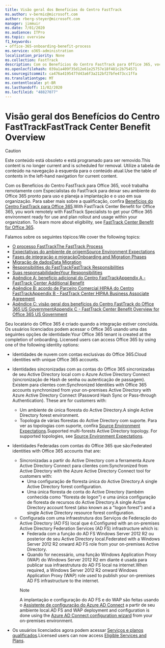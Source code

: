 ```yaml
---
title: Visão geral dos Benefícios do Centro FastTrack
ms.author: v-bermic@microsoft.com
author: rberg-steyer@microsoft.com
manager: jimmuir
ms.date: 7/01/2020
ms.audience: ITPro
ms.topic: overview
f1_keywords:
- office-365-onboarding-benefit-process
ms.service: o365-administration
localization_priority: None
ms.collection: FastTrack
description: Com os Benefícios do Centro FastTrack para Office 365, você trabalha remotamente com Especialistas do FastTrack para deixar seu ambiente do Office 365 pronto para uso e planeja a implantação e o uso em sua organização. Para saber mais sobre a qualificação, confira Benefícios do Centro FastTrack para Office 365.
ms.openlocfilehash: 039a1a409f35d12e61e25757e18f481c2b754571
ms.sourcegitcommit: ca476a4195477d43a6f3a212bf27bfe473cc1ffa
ms.translationtype: MT
ms.contentlocale: pt-BR
ms.lasthandoff: 11/02/2020
ms.locfileid: "48827077"
---
```

# <a name="fasttrack-center-benefit-overview"></a><span data-ttu-id="32e02-104">Visão geral dos Benefícios do Centro FastTrack</span><span class="sxs-lookup"><span data-stu-id="32e02-104">FastTrack Center Benefit Overview</span></span>

> [!CAUTION]
> <span data-ttu-id="32e02-105">Este conteúdo está obsoleto e está programado para ser removido.</span><span class="sxs-lookup"><span data-stu-id="32e02-105">This content is no longer current and is scheduled for removal.</span></span> <span data-ttu-id="32e02-106">Utilize a tabela de conteúdo na navegação à esquerda para o conteúdo atual.</span><span class="sxs-lookup"><span data-stu-id="32e02-106">Use the table of contents in the left-hand navigation for current content.</span></span>

<span data-ttu-id="32e02-p103">Com os Benefícios do Centro FastTrack para Office 365, você trabalha remotamente com Especialistas do FastTrack para deixar seu ambiente do Office 365 pronto para uso e planeja a implantação e o uso em sua organização. Para saber mais sobre a qualificação, confira [Benefícios do Centro FastTrack para Office 365](O365-fasttrack-benefit-for-office-365.md).</span><span class="sxs-lookup"><span data-stu-id="32e02-p103">With FastTrack Center Benefit for Office 365, you work remotely with FastTrack Specialists to get your Office 365 environment ready for use and plan rollout and usage within your organization. To learn more about eligibility, see [FastTrack Center Benefit for Office 365](O365-fasttrack-benefit-for-office-365.md).</span></span>
  
<span data-ttu-id="32e02-109">Falamos sobre os seguintes tópicos:</span><span class="sxs-lookup"><span data-stu-id="32e02-109">We cover the following topics:</span></span>
- [<span data-ttu-id="32e02-110">O processo FastTrack</span><span class="sxs-lookup"><span data-stu-id="32e02-110">The FastTrack Process</span></span>](O365-fasttrack-process.md) 
- [<span data-ttu-id="32e02-111">Expectativas do ambiente de origem</span><span class="sxs-lookup"><span data-stu-id="32e02-111">Source Environment Expectations</span></span>](O365-source-environment-expectations.md)
- [<span data-ttu-id="32e02-112">Fases de integração e migração</span><span class="sxs-lookup"><span data-stu-id="32e02-112">Onboarding and Migration Phases</span></span>](O365-onboarding-and-migration.md)
- [<span data-ttu-id="32e02-113">Migração de dados</span><span class="sxs-lookup"><span data-stu-id="32e02-113">Data Migration</span></span>](O365-data-migration.md)
- [<span data-ttu-id="32e02-114">Responsibilities do FastTrack</span><span class="sxs-lookup"><span data-stu-id="32e02-114">FastTrack Responsibilities</span></span>](O365-fasttrack-responsibilities.md)
- [<span data-ttu-id="32e02-115">Suas responsabilidades</span><span class="sxs-lookup"><span data-stu-id="32e02-115">Your Responsibilities</span></span>](O365-your-responsibilities.md) 
- [<span data-ttu-id="32e02-116">Apêndice A: benefício adicional do Centro FastTrack</span><span class="sxs-lookup"><span data-stu-id="32e02-116">Appendix A - FastTrack Center Additional Benefit</span></span>](O365-fasttrack-additional-benefits.md)
- [<span data-ttu-id="32e02-117">Apêndice B: acordo de Parceiro Comercial HIPAA do Centro FastTrack</span><span class="sxs-lookup"><span data-stu-id="32e02-117">Appendix B - FastTrack Center HIPAA Business Associate Agreement</span></span>](O365-hipaa-business-associate-agreement.md)
- [<span data-ttu-id="32e02-118">Apêndice C: visão geral dos benefícios do Centro FastTrack do Office 365 US Government</span><span class="sxs-lookup"><span data-stu-id="32e02-118">Appendix C - FastTrack Center Benefit Overview for Office 365 US Government</span></span>](US-Gov-appendix-overview.md)
    
<span data-ttu-id="32e02-p104">Seu locatário do Office 365 é criado quando a integração estiver concluída. Os usuários licenciados podem acessar o Office 365 usando uma das seguintes opções de identidade:</span><span class="sxs-lookup"><span data-stu-id="32e02-p104">Your Office 365 tenant is created at the completion of onboarding. Licensed users can access Office 365 by using one of the following identity options:</span></span>
- <span data-ttu-id="32e02-121">Identidades de nuvem com contas exclusivas do Office 365.</span><span class="sxs-lookup"><span data-stu-id="32e02-121">Cloud identities with unique Office 365 accounts.</span></span>
- <span data-ttu-id="32e02-p105">Identidades sincronizadas com as contas do Office 365 sincronizadas de seu Active Directory local com o Azure Active Directory Connect (sincronização de Hash de senha ou autenticação de passagem). Existem para clientes com:</span><span class="sxs-lookup"><span data-stu-id="32e02-p105">Synchronized Identities with Office 365 accounts synchronized from your on-premises Active Directory with Azure Active Directory Connect (Password Hash Sync or Pass-through Authentication). These are for customers with:</span></span>
  - <span data-ttu-id="32e02-124">Um ambiente de única floresta do Active Directory.</span><span class="sxs-lookup"><span data-stu-id="32e02-124">A single Active Directory forest environment.</span></span>
  - <span data-ttu-id="32e02-p106">Topologia de várias florestas do Active Directory com suporte. Para ver as topologias com suporte, confira [Source Environment Expectations](O365-source-environment-expectations.md).</span><span class="sxs-lookup"><span data-stu-id="32e02-p106">Supported multi-forests Active Directory topology. For supported topologies, see [Source Environment Expectations](O365-source-environment-expectations.md).</span></span>
- <span data-ttu-id="32e02-127">Identidades Federadas com contas do Office 365 que são:</span><span class="sxs-lookup"><span data-stu-id="32e02-127">Federated identities with Office 365 accounts that are:</span></span>
  - <span data-ttu-id="32e02-128">Sincronizadas a partir do Active Directory com a ferramenta Azure Active Directory Connect para clientes com:</span><span class="sxs-lookup"><span data-stu-id="32e02-128">Synchronized from Active Directory with the Azure Active Directory Connect tool for customers with:</span></span>
      - <span data-ttu-id="32e02-129">Uma configuração de floresta única do Active Directory.</span><span class="sxs-lookup"><span data-stu-id="32e02-129">A single Active Directory forest configuration.</span></span>
      - <span data-ttu-id="32e02-130">Uma única floresta de conta do Active Directory (também conhecida como "floresta de logon") e uma única configuração de floresta de recursos do Active Directory.</span><span class="sxs-lookup"><span data-stu-id="32e02-130">A single Active Directory account forest (also known as a "logon forest") and a single Active Directory resource forest configuration.</span></span>
  - <span data-ttu-id="32e02-131">Configurada com uma infraestrutura dos Serviços de Federação do Active Directory (AD FS) local que é:</span><span class="sxs-lookup"><span data-stu-id="32e02-131">Configured with an on-premises Active Directory Federation Services (AD FS) infrastructure which is:</span></span>
      - <span data-ttu-id="32e02-132">Federada com a função do AD FS Windows Server 2012 R2 ou posterior de seu Active Directory local.</span><span class="sxs-lookup"><span data-stu-id="32e02-132">Federated with a Windows Server 2012 R2 onward AD FS role from your on-premises Active Directory.</span></span>
      - <span data-ttu-id="32e02-133">Quando for necessário, uma função Windows Application Proxy (WAP) do Windows Server 2012 R2 em diante é usada para publicar sua infraestrutura do AD FS local na internet.</span><span class="sxs-lookup"><span data-stu-id="32e02-133">When required, a Windows Server 2012 R2 onward Windows Application Proxy (WAP) role used to publish your on-premises AD FS infrastructure to the internet.</span></span>
    > [!NOTE]
    > <span data-ttu-id="32e02-134">A implantação e configuração do AD FS e do WAP são feitas usando o [Assistente de configuração do Azure AD Connect](https://go.microsoft.com/fwlink/?linkid=844794) a partir de seu ambiente local.</span><span class="sxs-lookup"><span data-stu-id="32e02-134">AD FS and WAP deployment and configuration is done using the [Azure AD Connect configuration wizard](https://go.microsoft.com/fwlink/?linkid=844794) from your on-premises environment.</span></span> 
  
- <span data-ttu-id="32e02-135">Os usuários licenciados agora podem acessar [Serviços e planos qualificados](M365-eligible-services-and-plans.md).</span><span class="sxs-lookup"><span data-stu-id="32e02-135">Licensed users can now access [Eligible Services and Plans](M365-eligible-services-and-plans.md).</span></span>

